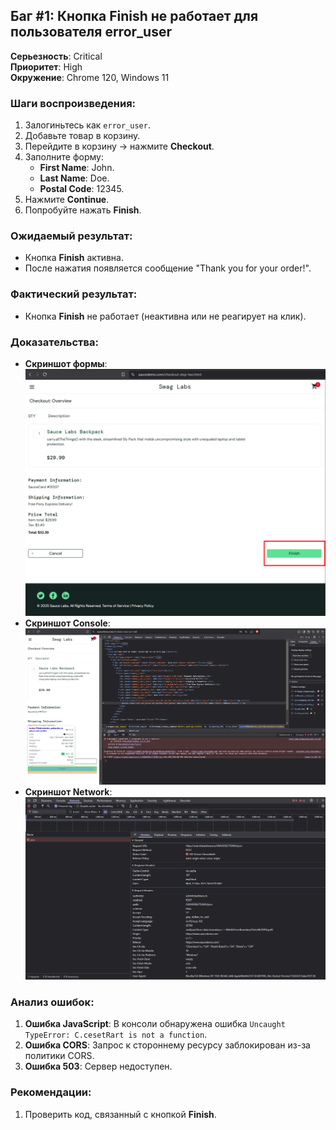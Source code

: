 ## Баг #1: Кнопка Finish не работает для пользователя error_user

**Серьезность**: Critical  
**Приоритет**: High  
**Окружение**: Chrome 120, Windows 11  

### Шаги воспроизведения:
1. Залогиньтесь как `error_user`.
2. Добавьте товар в корзину.
3. Перейдите в корзину → нажмите **Checkout**.
4. Заполните форму:
   - **First Name**: John.
   - **Last Name**: Doe.
   - **Postal Code**: 12345.
5. Нажмите **Continue**.
6. Попробуйте нажать **Finish**.

### Ожидаемый результат:
- Кнопка **Finish** активна.
- После нажатия появляется сообщение "Thank you for your order!".

### Фактический результат:
- Кнопка **Finish** не работает (неактивна или не реагирует на клик).

### Доказательства:
- **Скриншот формы**:  
  ![Форма оформления заказа](../../5_Additional_Materials/Screenshots/error_user_finish_form.png)
- **Скриншот Console**:  
  ![Ошибка в Console](../../5_Additional_Materials/Screenshots/error_user_console_error.png)
- **Скриншот Network**:  
  ![Ошибка 503](../../5_Additional_Materials/Screenshots/error_user_network_log.png)

### Анализ ошибок:
1. **Ошибка JavaScript**: В консоли обнаружена ошибка `Uncaught TypeError: C.cesetRart is not a function`.
2. **Ошибка CORS**: Запрос к стороннему ресурсу заблокирован из-за политики CORS.
3. **Ошибка 503**: Сервер недоступен.

### Рекомендации:
1. Проверить код, связанный с кнопкой **Finish**.
